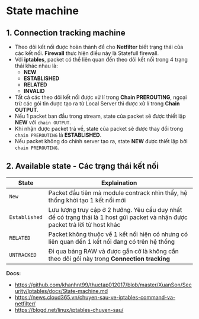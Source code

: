 # State machine
## 1. Connection tracking machine
- Theo dõi kết nối được hoàn thành để cho **Netfilter** biết trạng thái của các kết nối.
**Firewall** thực hiện điều này là Statefull firewall.
- Với **iptables**, packet có thể liên quan đến theo dõi kết nối trong 4 trạng thái khác nhau là:
  + **NEW**
  + **ESTABLISHED**
  + **RELATED**
  + **INVALID**
- Tất cả các theo dõi kết nối được xử lí trong **Chain PREROUTING**, ngoại trừ các gói tin được tạo ra từ Local Server thì được xử lí trong **Chain OUTPUT**.
 - Nếu 1 packet ban đầu trong stream, state của packet sẽ được thiết lập **NEW** với `chain OUTPUT`.
 - Khi nhận được packet trả về, state của packet sẽ được thay đổi trong `chain PREROUTING` là **ESTABLISHED**.
 - Nếu packet không do chính server tạo ra, state **NEW** được thiết lập bởi `chain PREROUTING`.

## 2. Available state - Các trạng thái kết nối
|State|Explaination|
|-----|------------|
|`New`|Packet đầu tiên mà module contrack nhìn thấy, hệ thống khởi tạo 1 kết nối mới|
|`Established`|Lưu lượng truy cập ở 2 hướng. Yêu cầu duy nhất để có trạng thái là 1 host gửi packet và nhận được packet trả lời từ host khác|
|`RELATED`|Packet không thuộc về 1 kết nối hiện có nhưng có liên quan đến 1 kết nối đang có trên hệ thống|
|`UNTRACKED`|Đi qua bảng RAW và được gắn cờ là không cần theo dõi gói này trong **Connection tracking**|

__Docs:__
- https://github.com/khanhnt99/thuctap012017/blob/master/XuanSon/Security/Iptables/docs/State-machine.md
- https://news.cloud365.vn/chuyen-sau-ve-iptables-command-va-netfilter/
- https://blogd.net/linux/iptables-chuyen-sau/


